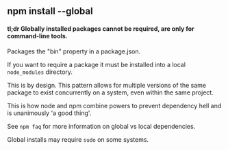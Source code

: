 ## npm install --global

#### tl;dr Globally installed packages cannot be required, are only for command-line tools.

Packages the "bin" property in a package.json.

If you want to require a package it must be installed into a local
`node_modules` directory.

This is by design. This pattern allows for multiple versions of the same package
to exist concurrently on a system, even within the same project.

This is how node and npm combine powers to prevent dependency hell and is unanimously 'a good thing'.

See `npm faq` for more information on global vs local dependencies.

Global installs may require `sudo` on some systems.
